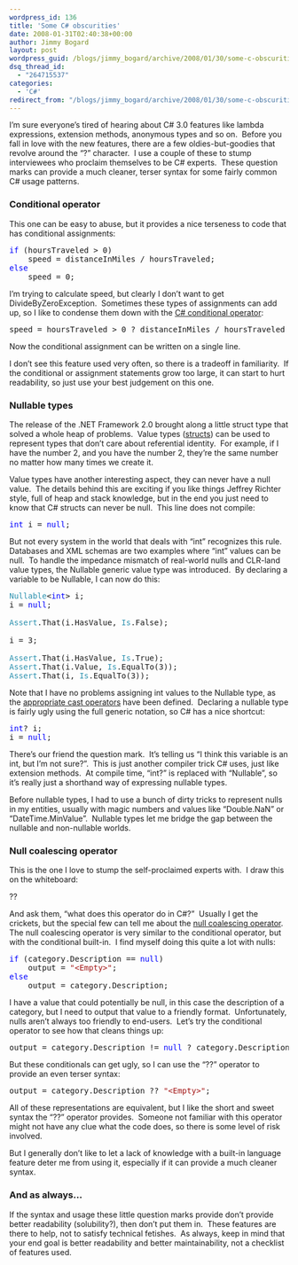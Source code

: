 ```yaml
---
wordpress_id: 136
title: 'Some C# obscurities'
date: 2008-01-31T02:40:38+00:00
author: Jimmy Bogard
layout: post
wordpress_guid: /blogs/jimmy_bogard/archive/2008/01/30/some-c-obscurities.aspx
dsq_thread_id:
  - "264715537"
categories:
  - 'C#'
redirect_from: "/blogs/jimmy_bogard/archive/2008/01/30/some-c-obscurities.aspx/"
---
```

I&#8217;m sure everyone&#8217;s tired of hearing about C# 3.0 features like lambda expressions, extension methods, anonymous types and so on.&nbsp; Before you fall in love with the new features, there are a few oldies-but-goodies that revolve around the &#8220;?&#8221; character.&nbsp; I use a couple of these to stump interviewees who proclaim themselves to be C# experts.&nbsp; These question marks can provide a much cleaner, terser syntax for some fairly common C# usage patterns.

### Conditional operator

This one can be easy to abuse, but it provides a nice terseness to code that has conditional assignments:

<pre><span style="color: blue">if </span>(hoursTraveled &gt; 0)
    speed = distanceInMiles / hoursTraveled;
<span style="color: blue">else
    </span>speed = 0;
</pre>

[](http://11011.net/software/vspaste)

I&#8217;m trying to calculate speed, but clearly I don&#8217;t want to get DivideByZeroException.&nbsp; Sometimes these types of assignments can add up, so I like to condense them down with the [C# conditional operator](http://msdn2.microsoft.com/en-us/library/aa691313(VS.71).aspx):

<pre>speed = hoursTraveled &gt; 0 ? distanceInMiles / hoursTraveled : 0;
</pre>

[](http://11011.net/software/vspaste)

Now the conditional assignment can be written on a single line.

I don&#8217;t see this feature used very often, so there is a tradeoff in familiarity.&nbsp; If the conditional or assignment statements grow too large, it can start to hurt readability, so just use your best judgement on this one.

### Nullable types

The release of the .NET Framework 2.0 brought along a little struct type that solved a whole heap of problems.&nbsp; Value types ([structs](http://msdn2.microsoft.com/en-us/library/ah19swz4.aspx)) can be used to represent types that don&#8217;t care about referential identity.&nbsp; For example, if I have the number 2, and you have the number 2, they&#8217;re the same number no matter how many times we create it.

Value types have another interesting aspect, they can never have a null value.&nbsp; The details behind this are exciting if you like things Jeffrey Richter style, full of heap and stack knowledge, but in the end you just need to know that C# structs can never be null.&nbsp; This line does not compile:

<pre><span style="color: blue">int </span>i = <span style="color: blue">null</span>;</pre>

[](http://11011.net/software/vspaste)

But not every system in the world that deals with &#8220;int&#8221; recognizes this rule.&nbsp; Databases and XML schemas are two examples where &#8220;int&#8221; values can be null.&nbsp; To handle the impedance mismatch of real-world nulls and CLR-land value types, the Nullable<T> generic value type was introduced.&nbsp; By declaring a variable to be Nullable<int>, I can now do this:

<pre><span style="color: #2b91af">Nullable</span>&lt;<span style="color: blue">int</span>&gt; i;
i = <span style="color: blue">null</span>;

<span style="color: #2b91af">Assert</span>.That(i.HasValue, <span style="color: #2b91af">Is</span>.False);

i = 3;

<span style="color: #2b91af">Assert</span>.That(i.HasValue, <span style="color: #2b91af">Is</span>.True);
<span style="color: #2b91af">Assert</span>.That(i.Value, <span style="color: #2b91af">Is</span>.EqualTo(3));
<span style="color: #2b91af">Assert</span>.That(i, <span style="color: #2b91af">Is</span>.EqualTo(3));
</pre>

[](http://11011.net/software/vspaste)

Note that I have no problems assigning int values to the Nullable<int> type, as the [appropriate cast operators](https://lostechies.com/blogs/jimmy_bogard/archive/2007/12/03/dealing-with-primitive-obsession.aspx) have been defined.&nbsp; Declaring a nullable type is fairly ugly using the full generic notation, so C# has a nice shortcut:

<pre><span style="color: blue">int</span>? i;
i = <span style="color: blue">null</span>;
</pre>

[](http://11011.net/software/vspaste)

There&#8217;s our friend the question mark.&nbsp; It&#8217;s telling us &#8220;I think this variable is an int, but I&#8217;m not sure?&#8221;.&nbsp; This is just another compiler trick C# uses, just like extension methods.&nbsp; At compile time, &#8220;int?&#8221; is replaced with &#8220;Nullable<int>&#8221;, so it&#8217;s really just a shorthand way of expressing nullable types.

Before nullable types, I had to use a bunch of dirty tricks to represent nulls in my entities, usually with magic numbers and values like &#8220;Double.NaN&#8221; or &#8220;DateTime.MinValue&#8221;.&nbsp; Nullable types let me bridge the gap between the nullable and non-nullable worlds.

### Null coalescing operator

This is the one I love to stump the self-proclaimed experts with.&nbsp; I draw this on the whiteboard:

??

And ask them, &#8220;what does this operator do in C#?&#8221;&nbsp; Usually I get the crickets, but the special few can tell me about the [null coalescing operator](http://msdn2.microsoft.com/en-us/library/ms173224.aspx).&nbsp; The null coalescing operator is very similar to the conditional operator, but with the conditional built-in.&nbsp; I find myself doing this quite a lot with nulls:

<pre><span style="color: blue">if </span>(category.Description == <span style="color: blue">null</span>)
    output = <span style="color: #a31515">"&lt;Empty&gt;"</span>;
<span style="color: blue">else
    </span>output = category.Description;
</pre>

[](http://11011.net/software/vspaste)

I have a value that could potentially be null, in this case the description of a category, but I need to output that value to a friendly format.&nbsp; Unfortunately, nulls aren&#8217;t always too friendly to end-users.&nbsp; Let&#8217;s try the conditional operator to see how that cleans things up:

<pre>output = category.Description != <span style="color: blue">null </span>? category.Description : <span style="color: #a31515">"&lt;Empty&gt;"</span>;
</pre>

[](http://11011.net/software/vspaste)

But these conditionals can get ugly, so I can use the &#8220;??&#8221; operator to provide an even terser syntax:

<pre>output = category.Description ?? <span style="color: #a31515">"&lt;Empty&gt;"</span>;
</pre>

[](http://11011.net/software/vspaste)

All of these representations are equivalent, but I like the short and sweet syntax the &#8220;??&#8221; operator provides.&nbsp; Someone not familiar with this operator might not have any clue what the code does, so there is some level of risk involved.

But I generally don&#8217;t like to let a lack of knowledge with a built-in language feature deter me from using it, especially if it can provide a much cleaner syntax.

### And as always&#8230;

If the syntax and usage these little question marks provide don&#8217;t provide better readability (solubility?), then don&#8217;t put them in.&nbsp; These features are there to help, not to satisfy technical fetishes.&nbsp; As always, keep in mind that your end goal is better readability and better maintainability, not a checklist of features used.